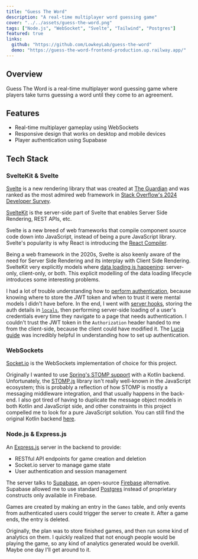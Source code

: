 ```yaml
---
title: "Guess The Word"
description: "A real-time multiplayer word guessing game"
cover: "../../assets/guess-the-word.png"
tags: ["Node.js", "WebSocket", "Svelte", "Tailwind", "Postgres"]
featured: true
links:
  github: "https://github.com/LowkeyLab/guess-the-word"
  demo: "https://guess-the-word-frontend-production.up.railway.app/"
---
```


## Overview

Guess The Word is a real-time multiplayer word guessing game where players take turns guessing a word until they come to an agreement.

## Features

- Real-time multiplayer gameplay using WebSockets
- Responsive design that works on desktop and mobile devices
- Player authentication using Supabase

## Tech Stack

### SvelteKit & Svelte

[Svelte](https://svelte.dev/) is a new rendering library that was created at [The Guardian](https://www.theguardian.com/us) and was ranked as the most admired web framework in [Stack Overflow's 2024 Developer Survey](https://survey.stackoverflow.co/2024/technology#admired-and-desired).

[SvelteKit](https://svelte.dev/docs/kit/introduction) is the server-side part of Svelte that enables Server Side Rendering, REST APIs, etc.

Svelte is a new breed of web frameworks that compile component source code down into JavaScript, instead of being a pure JavaScript library. Svelte's popularity is why React is introducing the [React Compiler](https://react.dev/learn/react-compiler).

Being a web framework in the 2020s, Svelte is also keenly aware of the need for Server Side Rendering and its interplay with Client Side Rendering. SvelteKit very explicitly models where [data loading is happening](https://svelte.dev/docs/kit/load): server-only, client-only, or both. This explicit modelling of the data loading lifecycle introduces some interesting problems. 

I had a lot of trouble understanding how to [perform authentication](https://svelte.dev/docs/kit/auth), because knowing where to store the JWT token and when to trust it were mental models I didn't have before. In the end, I went with [server hooks](https://svelte.dev/docs/kit/hooks#Server-hooks), storing the auth details in [`locals`](https://svelte.dev/docs/kit/hooks#Server-hooks-locals), then performing server-side loading of a user's credentials every time they navigate to a page that needs authentication. I couldn't trust the JWT token in the `Authorization` header handed to me from the client-side, because the client could have modified it. The [Lucia guide](https://lucia-auth.com/sessions/cookies/sveltekit) was incredibly helpful in understanding how to set up authentication.

### WebSockets

[Socket.io](https://socket.io/) is the WebSockets implementation of choice for this project.

Originally I wanted to use [Spring's STOMP support](https://docs.spring.io/spring-framework/reference/web/websocket/stomp.html) with a Kotlin backend. Unfortunately, the [STOMP.js](https://github.com/stomp-js/stompjs) library isn't really well-known in the JavaScript ecosystem; this is probably a reflection of how STOMP is mostly a messaging middleware integration, and that usually happens in the back-end. I also got tired of having to duplicate the message object models in both Kotlin and JavaScript side, and other constraints in this project compelled me to look for a pure JavaScript solution. You can still find the original Kotlin backend [here](https://github.com/LowkeyLab/gradle-monorepo/tree/main/guess-the-word).

### Node.js & Express.js

An [Express.js](https://expressjs.com/) server in the backend to provide:

- RESTful API endpoints for game creation and deletion
- Socket.io server to manage game state
- User authentication and session management

The server talks to [Supabase](https://supabase.com/), an open-source [Firebase](https://firebase.google.com/) alternative. Supabase allowed me to use standard [Postgres](https://www.postgresql.org/) instead of proprietary constructs only available in Firebase.

Games are created by making an entry in the `Games` table, and only events from authenticated users could trigger the server to create it. After a game ends, the entry is deleted.

Originally, the plan was to store finished games, and then run some kind of analytics on them. I quickly realized that not enough people would be playing the game, so any kind of analytics generated would be overkill. Maybe one day I'll get around to it.

